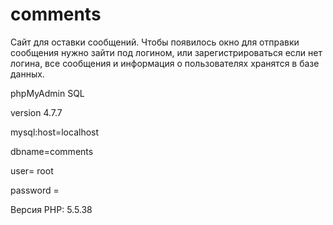 # comments


Сайт для оставки сообщений. Чтобы появилось окно для отправки сообщения нужно зайти под логином, или зарегистрироваться если нет логина, все сообщения и информация о пользователях хранятся в базе данных.

phpMyAdmin SQL

version 4.7.7

mysql:host=localhost

dbname=comments

user= root

password =

Версия PHP: 5.5.38
